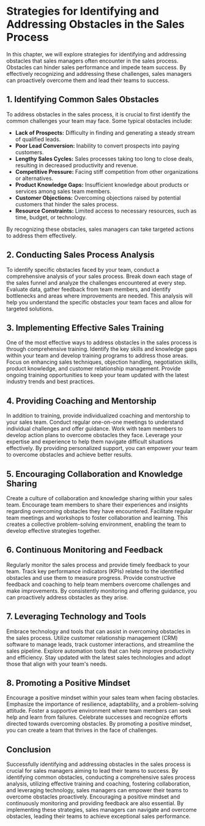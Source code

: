 Strategies for Identifying and Addressing Obstacles in the Sales Process
===================================================================================

In this chapter, we will explore strategies for identifying and addressing obstacles that sales managers often encounter in the sales process. Obstacles can hinder sales performance and impede team success. By effectively recognizing and addressing these challenges, sales managers can proactively overcome them and lead their teams to success.

1\. Identifying Common Sales Obstacles
-------------------------------------

To address obstacles in the sales process, it is crucial to first identify the common challenges your team may face. Some typical obstacles include:

* **Lack of Prospects:** Difficulty in finding and generating a steady stream of qualified leads.
* **Poor Lead Conversion:** Inability to convert prospects into paying customers.
* **Lengthy Sales Cycles:** Sales processes taking too long to close deals, resulting in decreased productivity and revenue.
* **Competitive Pressure:** Facing stiff competition from other organizations or alternatives.
* **Product Knowledge Gaps:** Insufficient knowledge about products or services among sales team members.
* **Customer Objections:** Overcoming objections raised by potential customers that hinder the sales process.
* **Resource Constraints:** Limited access to necessary resources, such as time, budget, or technology.

By recognizing these obstacles, sales managers can take targeted actions to address them effectively.

2\. Conducting Sales Process Analysis
------------------------------------

To identify specific obstacles faced by your team, conduct a comprehensive analysis of your sales process. Break down each stage of the sales funnel and analyze the challenges encountered at every step. Evaluate data, gather feedback from team members, and identify bottlenecks and areas where improvements are needed. This analysis will help you understand the specific obstacles your team faces and allow for targeted solutions.

3\. Implementing Effective Sales Training
----------------------------------------

One of the most effective ways to address obstacles in the sales process is through comprehensive training. Identify the key skills and knowledge gaps within your team and develop training programs to address those areas. Focus on enhancing sales techniques, objection handling, negotiation skills, product knowledge, and customer relationship management. Provide ongoing training opportunities to keep your team updated with the latest industry trends and best practices.

4\. Providing Coaching and Mentorship
------------------------------------

In addition to training, provide individualized coaching and mentorship to your sales team. Conduct regular one-on-one meetings to understand individual challenges and offer guidance. Work with team members to develop action plans to overcome obstacles they face. Leverage your expertise and experience to help them navigate difficult situations effectively. By providing personalized support, you can empower your team to overcome obstacles and achieve better results.

5\. Encouraging Collaboration and Knowledge Sharing
--------------------------------------------------

Create a culture of collaboration and knowledge sharing within your sales team. Encourage team members to share their experiences and insights regarding overcoming obstacles they have encountered. Facilitate regular team meetings and workshops to foster collaboration and learning. This creates a collective problem-solving environment, enabling the team to develop effective strategies together.

6\. Continuous Monitoring and Feedback
-------------------------------------

Regularly monitor the sales process and provide timely feedback to your team. Track key performance indicators (KPIs) related to the identified obstacles and use them to measure progress. Provide constructive feedback and coaching to help team members overcome challenges and make improvements. By consistently monitoring and offering guidance, you can proactively address obstacles as they arise.

7\. Leveraging Technology and Tools
----------------------------------

Embrace technology and tools that can assist in overcoming obstacles in the sales process. Utilize customer relationship management (CRM) software to manage leads, track customer interactions, and streamline the sales pipeline. Explore automation tools that can help improve productivity and efficiency. Stay updated with the latest sales technologies and adopt those that align with your team's needs.

8\. Promoting a Positive Mindset
-------------------------------

Encourage a positive mindset within your sales team when facing obstacles. Emphasize the importance of resilience, adaptability, and a problem-solving attitude. Foster a supportive environment where team members can seek help and learn from failures. Celebrate successes and recognize efforts directed towards overcoming obstacles. By promoting a positive mindset, you can create a team that thrives in the face of challenges.

Conclusion
----------

Successfully identifying and addressing obstacles in the sales process is crucial for sales managers aiming to lead their teams to success. By identifying common obstacles, conducting a comprehensive sales process analysis, utilizing effective training and coaching, fostering collaboration, and leveraging technology, sales managers can empower their teams to overcome obstacles proactively. Encouraging a positive mindset and continuously monitoring and providing feedback are also essential. By implementing these strategies, sales managers can navigate and overcome obstacles, leading their teams to achieve exceptional sales performance.
